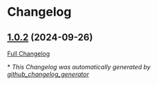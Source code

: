 # Changelog

## [1.0.2](https://github.com/GameFrameX/com.gameframex.unity.entry/tree/1.0.2) (2024-09-26)

[Full Changelog](https://github.com/GameFrameX/com.gameframex.unity.entry/compare/45e5cdf267e84ce20bd5acf961a2f73cefb6deba...1.0.2)



\* *This Changelog was automatically generated by [github_changelog_generator](https://github.com/github-changelog-generator/github-changelog-generator)*
